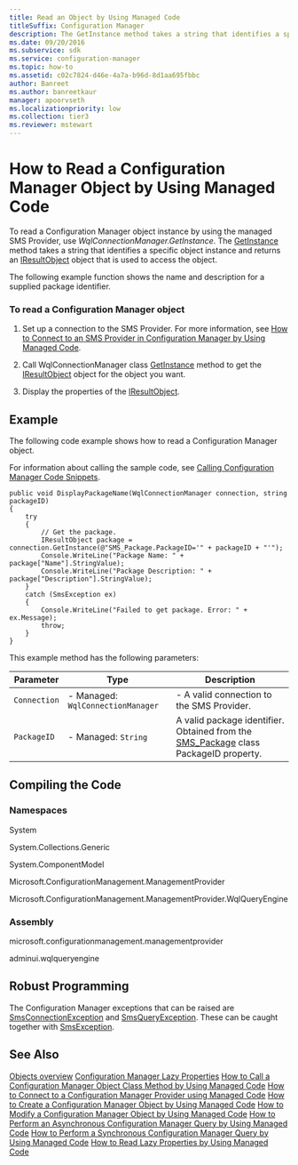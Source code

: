 ```yaml
---
title: Read an Object by Using Managed Code
titleSuffix: Configuration Manager
description: The GetInstance method takes a string that identifies a specific object instance and returns an IResultObject that is used to access the object.
ms.date: 09/20/2016
ms.subservice: sdk
ms.service: configuration-manager
ms.topic: how-to
ms.assetid: c02c7824-d46e-4a7a-b96d-8d1aa695fbbc
author: Banreet
ms.author: banreetkaur
manager: apoorvseth
ms.localizationpriority: low
ms.collection: tier3
ms.reviewer: mstewart
---
```

# How to Read a Configuration Manager Object by Using Managed Code
To read a Configuration Manager object instance by using the managed SMS Provider, use *WqlConnectionManager.GetInstance*. The [GetInstance](/previous-versions/system-center/developer/cc146190(v=msdn.10)) method takes a string that identifies a specific object instance and returns an [IResultObject](/previous-versions/system-center/developer/cc147376(v=msdn.10)) object that is used to access the object.

 The following example function shows the name and description for a supplied package identifier.

### To read a Configuration Manager object

1.  Set up a connection to the SMS Provider. For more information, see [How to Connect to an SMS Provider in Configuration Manager by Using Managed Code](../../../develop/core/understand/how-to-connect-to-an-sms-provider-by-using-managed-code.md).

2.  Call WqlConnectionManager class [GetInstance](/previous-versions/system-center/developer/cc146190(v=msdn.10)) method to get the [IResultObject](/previous-versions/system-center/developer/cc147376(v=msdn.10)) object for the object you want.

3.  Display the properties of the [IResultObject](/previous-versions/system-center/developer/cc147376(v=msdn.10)).

## Example
 The following code example shows how to read a Configuration Manager object.

 For information about calling the sample code, see [Calling Configuration Manager Code Snippets](../../../develop/core/understand/calling-code-snippets.md).

```
public void DisplayPackageName(WqlConnectionManager connection, string packageID)
{
    try
    {
        // Get the package.
        IResultObject package = connection.GetInstance(@"SMS_Package.PackageID='" + packageID + "'");
        Console.WriteLine("Package Name: " + package["Name"].StringValue);
        Console.WriteLine("Package Description: " + package["Description"].StringValue);
    }
    catch (SmsException ex)
    {
        Console.WriteLine("Failed to get package. Error: " + ex.Message);
        throw;
    }
}

```

 This example method has the following parameters:

|Parameter|Type|Description|
|---------------|----------|-----------------|
|`Connection`|-   Managed: `WqlConnectionManager`|-   A valid connection to the SMS Provider.|
|`PackageID`|-   Managed: `String`|A valid package identifier. Obtained from the [SMS_Package](../../../develop/reference/core/servers/configure/sms_package-server-wmi-class.md) class PackageID property.|

## Compiling the Code

### Namespaces
 System

 System.Collections.Generic

 System.ComponentModel

 Microsoft.ConfigurationManagement.ManagementProvider

 Microsoft.ConfigurationManagement.ManagementProvider.WqlQueryEngine

### Assembly
 microsoft.configurationmanagement.managementprovider

 adminui.wqlqueryengine

## Robust Programming
 The Configuration Manager exceptions that can be raised are [SmsConnectionException](/previous-versions/system-center/developer/cc147431(v=msdn.10)) and [SmsQueryException](/previous-versions/system-center/developer/cc147436(v=msdn.10)). These can be caught together with [SmsException](/previous-versions/system-center/developer/cc147433(v=msdn.10)).

## See Also
 [Objects overview](configuration-manager-objects-overview.md)
 [Configuration Manager Lazy Properties](../../../develop/core/understand/configuration-manager-lazy-properties.md)
 [How to Call a Configuration Manager Object Class Method by Using Managed Code](../../../develop/core/understand/how-to-call-a-configuration-manager-object-class-method-by-using-managed-code.md)
 [How to Connect to a Configuration Manager Provider using Managed Code](../../../develop/core/understand/how-to-connect-to-an-sms-provider-by-using-managed-code.md)
 [How to Create a Configuration Manager Object by Using Managed Code](../../../develop/core/understand/how-to-create-a-configuration-manager-object-by-using-managed-code.md)
 [How to Modify a Configuration Manager Object by Using Managed Code](../../../develop/core/understand/how-to-modify-a-configuration-manager-object-by-using-managed-code.md)
 [How to Perform an Asynchronous Configuration Manager Query by Using Managed Code](../../../develop/core/understand/how-to-perform-an-asynchronous-query-by-using-managed-code.md)
 [How to Perform a Synchronous Configuration Manager Query by Using Managed Code](../../../develop/core/understand/how-to-perform-a-synchronous-configuration-manager-query-by-using-managed-code.md)
 [How to Read Lazy Properties by Using Managed Code](../../../develop/core/understand/how-to-read-lazy-properties-by-using-managed-code.md)
